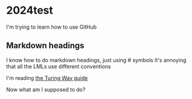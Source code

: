 # 2024test
I'm trying to learn how to use GitHub

## Markdown headings
I know how to do markdown headings, just using # symbols
It's annoying that all the LMLs use different conventions

I'm reading [the Turing Way guide](https://book.the-turing-way.org/collaboration/github-novice)

Now what am I supposed to do?
